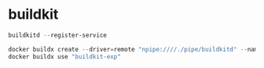 # buildkit

```powershell
buildkitd --register-service
```

```powershell
docker buildx create --driver=remote "npipe:////./pipe/buildkitd" --name "buildkit-exp"
docker buildx use "buildkit-exp"
```
